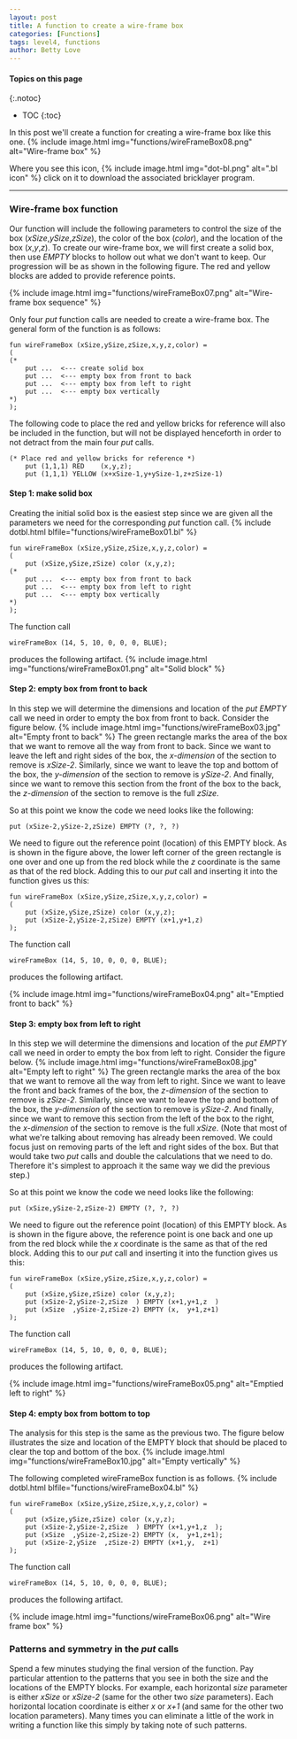 ```yaml
---
layout: post
title: A function to create a wire-frame box
categories: [Functions]
tags: level4, functions
author: Betty Love
---
```


#### Topics on this page
{:.notoc}
* TOC
{:toc}

In this post we'll create a function for creating a wire-frame box like this one.
{% include image.html img="functions/wireFrameBox08.png"  alt="Wire-frame box"  %}

Where you see this icon,
{% include image.html img="dot-bl.png"  alt=".bl icon"  %}
click on it to download the associated bricklayer program.

***

### Wire-frame box function

Our function will include the following parameters to control the size of the box (_xSize_,_ySize_,_zSize_), the color of the box (_color_), and the location of the box (_x_,_y_,_z_).  To create our wire-frame box, we will first create a solid box, then use _EMPTY_ blocks to hollow out what we don't want to keep.  Our progression will be as shown in the following figure.  The red and yellow blocks are added to provide reference points. 

{% include image.html img="functions/wireFrameBox07.png"  alt="Wire-frame box sequence"  %}

Only four _put_ function calls are needed to create a wire-frame box.  The general form of the function is as follows:
```
fun wireFrameBox (xSize,ySize,zSize,x,y,z,color) = 
(
(*
    put ...  <--- create solid box 
    put ...  <--- empty box from front to back 
    put ...  <--- empty box from left to right 
    put ...  <--- empty box vertically
*)
);
```

The following code to place the red and yellow bricks for reference will also be included in the function, but will not be displayed henceforth in order to not detract from the main four _put_ calls.

```
(* Place red and yellow bricks for reference *)
    put (1,1,1) RED    (x,y,z);
    put (1,1,1) YELLOW (x+xSize-1,y+ySize-1,z+zSize-1)
```

#### Step 1: make solid box 

Creating the initial solid box is the easiest step since we are given all the parameters we need for the corresponding _put_ function call. 
{% include dotbl.html blfile="functions/wireFrameBox01.bl"  %}
```
fun wireFrameBox (xSize,ySize,zSize,x,y,z,color) = 
(
    put (xSize,ySize,zSize) color (x,y,z);
(*
    put ...  <--- empty box from front to back 
    put ...  <--- empty box from left to right 
    put ...  <--- empty box vertically
*)
);
```
The function call
```
wireFrameBox (14, 5, 10, 0, 0, 0, BLUE);
```
produces the following artifact.
{% include image.html img="functions/wireFrameBox01.png"  alt="Solid block"  %}


#### Step 2: empty box from front to back

In this step we will determine the dimensions and location of the _put EMPTY_ call we need in order to empty the box from front to back.  Consider the figure below.
{% include image.html img="functions/wireFrameBox03.jpg"  alt="Empty front to back"  %}
The green rectangle marks the area  of the box that we want to remove all the way from front to back.  Since we want to leave the left and right sides of the box, the _x-dimension_ of the section to remove is _xSize-2_.  Similarly, since we want to leave the top and bottom of the box, the _y-dimension_ of the section to remove is _ySize-2_. And finally, since we want to remove this section from the front of the box to the back, the _z-dimension_ of the section to remove is the full _zSize_.

So at this point we know the code we need looks like the following:
```
put (xSize-2,ySize-2,zSize) EMPTY (?, ?, ?)
```
We need to figure out the reference point (location) of this EMPTY block. As is shown in the figure above, the lower left corner of the green rectangle is one over and one up from the red block while the _z_ coordinate is the same as that of the red block.  Adding this to our _put_ call and inserting it into the function gives us this:
```
fun wireFrameBox (xSize,ySize,zSize,x,y,z,color) = 
(
    put (xSize,ySize,zSize) color (x,y,z);
    put (xSize-2,ySize-2,zSize) EMPTY (x+1,y+1,z)
);
```
The function call
```
wireFrameBox (14, 5, 10, 0, 0, 0, BLUE);
```
produces the following artifact.

{% include image.html img="functions/wireFrameBox04.png"  alt="Emptied front to back"  %}

#### Step 3: empty box from left to right

In this step we will determine the dimensions and location of the _put EMPTY_ call we need in order to empty the box from left to right.  Consider the figure below.
{% include image.html img="functions/wireFrameBox08.jpg"  alt="Empty left to right"  %}
The green rectangle marks the area  of the box that we want to remove all the way from left to right.  Since we want to leave the front and back frames of the box, the _z-dimension_ of the section to remove is _zSize-2_.  Similarly, since we want to leave the top and bottom of the box, the _y-dimension_ of the section to remove is _ySize-2_. And finally, since we want to remove this section from the left of the box to the right, the _x-dimension_ of the section to remove is the full _xSize_. (Note that most of what we're talking about removing has already been removed.   We could focus just on removing parts of the left and right sides of the box.  But that would take two _put_ calls and double the calculations that we need to do.  Therefore it's simplest to approach it the same way we did the previous step.)

So at this point we know the code we need looks like the following:
```
put (xSize,ySize-2,zSize-2) EMPTY (?, ?, ?)
```
We need to figure out the reference point (location) of this EMPTY block. As is shown in the figure above, the reference point is one back and one up from the red block while the _x_ coordinate is the same as that of the red block.  Adding this to our _put_ call and inserting it into the function gives us this:
```
fun wireFrameBox (xSize,ySize,zSize,x,y,z,color) = 
(
    put (xSize,ySize,zSize) color (x,y,z);
    put (xSize-2,ySize-2,zSize  ) EMPTY (x+1,y+1,z  )
    put (xSize  ,ySize-2,zSize-2) EMPTY (x,  y+1,z+1)
);
```
The function call
```
wireFrameBox (14, 5, 10, 0, 0, 0, BLUE);
```
produces the following artifact.

{% include image.html img="functions/wireFrameBox05.png"  alt="Emptied left to right"  %}

#### Step 4: empty box from bottom to top 

The analysis for this step is the same as the previous two. The figure below illustrates the size and location of the EMPTY block that should be placed to clear the top and bottom of the box.
{% include image.html img="functions/wireFrameBox10.jpg"  alt="Empty vertically"  %}

The following completed wireFrameBox function is as follows. 
{% include dotbl.html blfile="functions/wireFrameBox04.bl"  %}
```
fun wireFrameBox (xSize,ySize,zSize,x,y,z,color) = 
(
    put (xSize,ySize,zSize) color (x,y,z);
    put (xSize-2,ySize-2,zSize  ) EMPTY (x+1,y+1,z  );
    put (xSize  ,ySize-2,zSize-2) EMPTY (x,  y+1,z+1);
    put (xSize-2,ySize  ,zSize-2) EMPTY (x+1,y,  z+1)
);
```
The function call
```
wireFrameBox (14, 5, 10, 0, 0, 0, BLUE);
```
produces the following artifact.

{% include image.html img="functions/wireFrameBox06.png"  alt="Wire frame box"  %}

### Patterns and symmetry in the _put_ calls 

Spend a few minutes studying the final version of the function.  Pay particular attention to the patterns that you see in both the size and the locations of the EMPTY blocks.  For example, each horizontal _size_ parameter is either _xSize_ or _xSize-2_ (same for the other two _size_ parameters).  Each horizontal location coordinate is either _x_ or _x+1_ (and same for the other two location parameters).  Many times you can eliminate a little of the work in writing a function like this simply by taking note of such patterns.